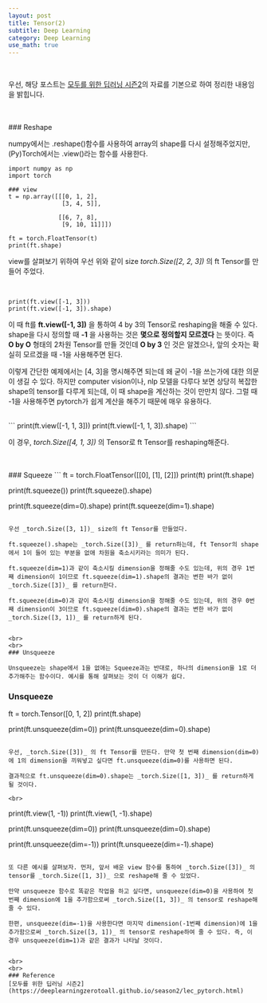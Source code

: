 ```yaml
---
layout: post
title: Tensor(2)
subtitle: Deep Learning
category: Deep Learning
use_math: true
---
```


<br>


우선, 해당 포스트는 [모두를 위한 딥러닝 시즌2](https://deeplearningzerotoall.github.io/season2/lec_pytorch.html)의 자료를 기본으로 하여 정리한 내용임을 밝힙니다.

<br>
<br>
### Reshape

numpy에서는 .reshape()함수를 사용하여 array의 shape를 다시 설정해주었지만, (Py)Torch에서는 .view()라는 함수를 사용한다.

```
import numpy as np
import torch

### view
t = np.array([[[0, 1, 2],
               [3, 4, 5]],

              [[6, 7, 8],
               [9, 10, 11]]])

ft = torch.FloatTensor(t)
print(ft.shape)
```

view를 살펴보기 위하여 우선 위와 같이 size _torch.Size([2, 2, 3])_ 의 ft Tensor를 만들어 주었다.

<br>

```
print(ft.view([-1, 3]))
print(ft.view([-1, 3]).shape)
```

이 때 ft를 __ft.view([-1, 3])__ 을 통하여 4 by 3의 Tensor로 reshaping을 해줄 수 있다. shape을 다시 정의할 때 __-1__ 을 사용하는 것은 __몇으로 정의할지 모르겠다__ 는 뜻이다. 즉 __O by O__ 형태의 2차원 Tensor를 만들 것인데 __O by 3__ 인 것은 알겠으나, 앞의 숫자는 확실히 모르겠을 때 -1을 사용해주면 된다.

이렇게 간단한 예제에서는 [4, 3]을 명시해주면 되는데 왜 굳이 -1을 쓰는가에 대한 의문이 생길 수 있다. 하지만 computer vision이나, nlp 모델을 다루다 보면 상당히 복잡한 shape의 tensor를 다루게 되는데, 이 때 shape을 계산하는 것이 만만치 않다. 그럴 때 -1을 사용해주면 pytorch가 쉽게 계산을 해주기 때문에 매우 유용하다.

<br>
```
print(ft.view([-1, 1, 3]))
print(ft.view([-1, 1, 3]).shape)
```

이 경우, _torch.Size([4, 1, 3])_ 의 Tensor로 ft Tensor를 reshaping해준다.


<br>
<br>
### Squeeze
```
ft = torch.FloatTensor([[0], [1], [2]])
print(ft)
print(ft.shape)

print(ft.squeeze())
print(ft.squeeze().shape)

print(ft.squeeze(dim=0).shape)
print(ft.squeeze(dim=1).shape)
```

우선 _torch.Size([3, 1])_ size의 ft Tensor를 만들었다.

ft.squeeze().shape는 _torch.Size([3])_ 를 return하는데, ft Tensor의 shape에서 1이 들어 있는 부분을 없애 차원을 축소시키라는 의미가 된다.

ft.squeeze(dim=1)과 같이 축소시킬 dimension을 정해줄 수도 있는데, 위의 경우 1번째 dimension이 1이므로 ft.squeeze(dim=1).shape의 결과는 변한 바가 없이 _torch.Size([3])_ 를 return한다.

ft.squeeze(dim=0)과 같이 축소시킬 dimension을 정해줄 수도 있는데, 위의 경우 0번째 dimension이 3이므로 ft.squeeze(dim=0).shape의 결과는 변한 바가 없이 _torch.Size([3, 1])_ 를 return하게 된다.


<br>
<br>
### Unsqueeze

Unsqueeze는 shape에서 1을 없애는 Squeeze과는 반대로, 하나의 dimension을 1로 더 추가해주는 함수이다. 예시를 통해 살펴보는 것이 더 이해가 쉽다.

```
### Unsqueeze
ft = torch.Tensor([0, 1, 2])
print(ft.shape)

print(ft.unsqueeze(dim=0))
print(ft.unsqueeze(dim=0).shape)
```

우선, _torch.Size([3])_ 의 ft Tensor를 만든다. 만약 첫 번째 dimension(dim=0)에 1의 dimension을 끼워넣고 싶다면 ft.unsqueeze(dim=0)를 사용하면 된다.

결과적으로 ft.unsqueeze(dim=0).shape는 _torch.Size([1, 3])_ 를 return하게 될 것이다.

<br>

```
print(ft.view(1, -1))
print(ft.view(1, -1).shape)

print(ft.unsqueeze(dim=0))
print(ft.unsqueeze(dim=0).shape)

print(ft.unsqueeze(dim=-1))
print(ft.unsqueeze(dim=-1).shape)
```

또 다른 예시를 살펴보자. 먼저, 앞서 배운 view 함수를 통하여 _torch.Size([3])_ 의 tensor를 _torch.Size([1, 3])_ 으로 reshape해 줄 수 있었다.

만약 unsqueeze 함수로 똑같은 작업을 하고 싶다면, unsqueeze(dim=0)을 사용하여 첫 번째 dimension에 1을 추가함으로써 _torch.Size([1, 3])_ 의 tensor로 reshape해 줄 수 있다.

한편, unsqueeze(dim=-1)을 사용한다면 마지막 dimension(-1번째 dimension)에 1을 추가함으로써 _torch.Size([3, 1])_ 의 tensor로 reshape하여 줄 수 있다. 즉, 이 경우 unsqueeze(dim=1)과 같은 결과가 나타날 것이다.


<br>
<br>
### Reference
[모두를 위한 딥러닝 시즌2](https://deeplearningzerotoall.github.io/season2/lec_pytorch.html)
